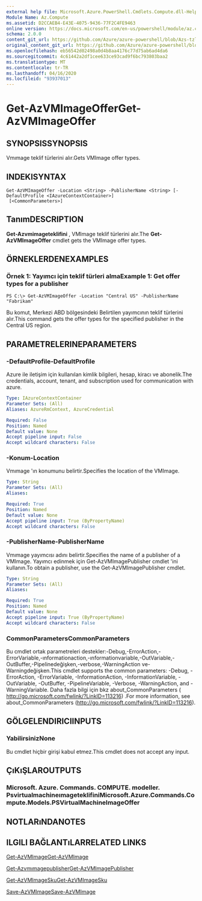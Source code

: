 ```yaml
---
external help file: Microsoft.Azure.PowerShell.Cmdlets.Compute.dll-Help-Help.xml
Module Name: Az.Compute
ms.assetid: D2CCAEB4-E43E-4075-9436-77F2C4FE9463
online version: https://docs.microsoft.com/en-us/powershell/module/az.compute/get-azvmimageoffer
schema: 2.0.0
content_git_url: https://github.com/Azure/azure-powershell/blob/Azs-tzl/src/Compute/Compute/help/Get-AzVMImageOffer.md
original_content_git_url: https://github.com/Azure/azure-powershell/blob/Azs-tzl/src/Compute/Compute/help/Get-AzVMImageOffer.md
ms.openlocfilehash: eb56542d02498a0d4b8aa4176c77d75ab6ad4da6
ms.sourcegitcommit: 4c61442a2df1cee633ce93cad9f6bc793803baa2
ms.translationtype: MT
ms.contentlocale: tr-TR
ms.lasthandoff: 04/16/2020
ms.locfileid: "93937013"
---
```

# <span data-ttu-id="3b8ee-101">Get-AzVMImageOffer</span><span class="sxs-lookup"><span data-stu-id="3b8ee-101">Get-AzVMImageOffer</span></span>

## <span data-ttu-id="3b8ee-102">SYNOPSIS</span><span class="sxs-lookup"><span data-stu-id="3b8ee-102">SYNOPSIS</span></span>
<span data-ttu-id="3b8ee-103">Vmımage teklif türlerini alır.</span><span class="sxs-lookup"><span data-stu-id="3b8ee-103">Gets VMImage offer types.</span></span>

## <span data-ttu-id="3b8ee-104">INDEKI</span><span class="sxs-lookup"><span data-stu-id="3b8ee-104">SYNTAX</span></span>

```
Get-AzVMImageOffer -Location <String> -PublisherName <String> [-DefaultProfile <IAzureContextContainer>]
 [<CommonParameters>]
```

## <span data-ttu-id="3b8ee-105">Tanım</span><span class="sxs-lookup"><span data-stu-id="3b8ee-105">DESCRIPTION</span></span>
<span data-ttu-id="3b8ee-106">**Get-Azvmimageteklifini** , VMImage teklif türlerini alır.</span><span class="sxs-lookup"><span data-stu-id="3b8ee-106">The **Get-AzVMImageOffer** cmdlet gets the VMImage offer types.</span></span>

## <span data-ttu-id="3b8ee-107">ÖRNEKLERDEN</span><span class="sxs-lookup"><span data-stu-id="3b8ee-107">EXAMPLES</span></span>

### <span data-ttu-id="3b8ee-108">Örnek 1: Yayımcı için teklif türleri alma</span><span class="sxs-lookup"><span data-stu-id="3b8ee-108">Example 1: Get offer types for a publisher</span></span>
```
PS C:\> Get-AzVMImageOffer -Location "Central US" -PublisherName "Fabrikam"
```

<span data-ttu-id="3b8ee-109">Bu komut, Merkezi ABD bölgesindeki Belirtilen yayımcının teklif türlerini alır.</span><span class="sxs-lookup"><span data-stu-id="3b8ee-109">This command gets the offer types for the specified publisher in the Central US region.</span></span>

## <span data-ttu-id="3b8ee-110">PARAMETRELERINE</span><span class="sxs-lookup"><span data-stu-id="3b8ee-110">PARAMETERS</span></span>

### <span data-ttu-id="3b8ee-111">-DefaultProfile</span><span class="sxs-lookup"><span data-stu-id="3b8ee-111">-DefaultProfile</span></span>
<span data-ttu-id="3b8ee-112">Azure ile iletişim için kullanılan kimlik bilgileri, hesap, kiracı ve abonelik.</span><span class="sxs-lookup"><span data-stu-id="3b8ee-112">The credentials, account, tenant, and subscription used for communication with azure.</span></span>

```yaml
Type: IAzureContextContainer
Parameter Sets: (All)
Aliases: AzureRmContext, AzureCredential

Required: False
Position: Named
Default value: None
Accept pipeline input: False
Accept wildcard characters: False
```

### <span data-ttu-id="3b8ee-113">-Konum</span><span class="sxs-lookup"><span data-stu-id="3b8ee-113">-Location</span></span>
<span data-ttu-id="3b8ee-114">Vmımage 'ın konumunu belirtir.</span><span class="sxs-lookup"><span data-stu-id="3b8ee-114">Specifies the location of the VMImage.</span></span>

```yaml
Type: String
Parameter Sets: (All)
Aliases: 

Required: True
Position: Named
Default value: None
Accept pipeline input: True (ByPropertyName)
Accept wildcard characters: False
```

### <span data-ttu-id="3b8ee-115">-PublisherName</span><span class="sxs-lookup"><span data-stu-id="3b8ee-115">-PublisherName</span></span>
<span data-ttu-id="3b8ee-116">Vmımage yayımcısı adını belirtir.</span><span class="sxs-lookup"><span data-stu-id="3b8ee-116">Specifies the name of a publisher of a VMImage.</span></span>
<span data-ttu-id="3b8ee-117">Yayımcı edinmek için Get-AzVMImagePublisher cmdlet 'ini kullanın.</span><span class="sxs-lookup"><span data-stu-id="3b8ee-117">To obtain a publisher, use the Get-AzVMImagePublisher cmdlet.</span></span>

```yaml
Type: String
Parameter Sets: (All)
Aliases: 

Required: True
Position: Named
Default value: None
Accept pipeline input: True (ByPropertyName)
Accept wildcard characters: False
```

### <span data-ttu-id="3b8ee-118">CommonParameters</span><span class="sxs-lookup"><span data-stu-id="3b8ee-118">CommonParameters</span></span>
<span data-ttu-id="3b8ee-119">Bu cmdlet ortak parametreleri destekler:-Debug,-ErrorAction,-ErrorVariable,-ınformationaction,-ınformationvariable,-OutVariable,-OutBuffer,-Pipelinedeğişken,-verbose,-WarningAction ve-Warningdeğişken.</span><span class="sxs-lookup"><span data-stu-id="3b8ee-119">This cmdlet supports the common parameters: -Debug, -ErrorAction, -ErrorVariable, -InformationAction, -InformationVariable, -OutVariable, -OutBuffer, -PipelineVariable, -Verbose, -WarningAction, and -WarningVariable.</span></span> <span data-ttu-id="3b8ee-120">Daha fazla bilgi için bkz about_CommonParameters ( http://go.microsoft.com/fwlink/?LinkID=113216) .</span><span class="sxs-lookup"><span data-stu-id="3b8ee-120">For more information, see about_CommonParameters (http://go.microsoft.com/fwlink/?LinkID=113216).</span></span>

## <span data-ttu-id="3b8ee-121">GÖLGELENDIRICI</span><span class="sxs-lookup"><span data-stu-id="3b8ee-121">INPUTS</span></span>

### <span data-ttu-id="3b8ee-122">Yabilirsiniz</span><span class="sxs-lookup"><span data-stu-id="3b8ee-122">None</span></span>
<span data-ttu-id="3b8ee-123">Bu cmdlet hiçbir girişi kabul etmez.</span><span class="sxs-lookup"><span data-stu-id="3b8ee-123">This cmdlet does not accept any input.</span></span>

## <span data-ttu-id="3b8ee-124">ÇıKıŞLAR</span><span class="sxs-lookup"><span data-stu-id="3b8ee-124">OUTPUTS</span></span>

### <span data-ttu-id="3b8ee-125">Microsoft. Azure. Commands. COMPUTE. modeller. Psvirtualmachineımageteklifini</span><span class="sxs-lookup"><span data-stu-id="3b8ee-125">Microsoft.Azure.Commands.Compute.Models.PSVirtualMachineImageOffer</span></span>

## <span data-ttu-id="3b8ee-126">NOTLARıNDA</span><span class="sxs-lookup"><span data-stu-id="3b8ee-126">NOTES</span></span>

## <span data-ttu-id="3b8ee-127">ILGILI BAĞLANTıLAR</span><span class="sxs-lookup"><span data-stu-id="3b8ee-127">RELATED LINKS</span></span>

[<span data-ttu-id="3b8ee-128">Get-AzVMImage</span><span class="sxs-lookup"><span data-stu-id="3b8ee-128">Get-AzVMImage</span></span>](./Get-AzVMImage.md)

[<span data-ttu-id="3b8ee-129">Get-Azvmımagepublisher</span><span class="sxs-lookup"><span data-stu-id="3b8ee-129">Get-AzVMImagePublisher</span></span>](./Get-AzVMImagePublisher.md)

[<span data-ttu-id="3b8ee-130">Get-AzVMImageSku</span><span class="sxs-lookup"><span data-stu-id="3b8ee-130">Get-AzVMImageSku</span></span>](./Get-AzVMImageSku.md)

[<span data-ttu-id="3b8ee-131">Save-AzVMImage</span><span class="sxs-lookup"><span data-stu-id="3b8ee-131">Save-AzVMImage</span></span>](./Save-AzVMImage.md)


